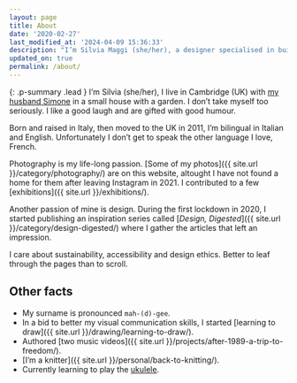 ```yaml
---
layout: page
title: About
date: '2020-02-27'
last_modified_at: '2024-04-09 15:36:33'
description: "I’m Silvia Maggi (she/her), a designer specialised in building accessible and usable products. Curator of the inspiration series Design, Digested."
updated_on: true
permalink: /about/
---
```

{: .p-summary .lead }
I’m Silvia (she/her), I live in Cambridge (UK) with [my husband Simone](https://minutestomidnight.co.uk) in a small house with a garden. I don’t take myself too seriously. I like a good laugh and are gifted with good humour.

Born and raised in Italy, then moved to the UK in 2011, I’m bilingual in Italian and English. Unfortunately I don’t get to speak the other language I love, French.

Photography is my life-long passion. [Some of my photos]({{ site.url }}/category/photography/) are on this website, altought I have not found a home for them after leaving Instagram in 2021. I contributed to a few [exhibitions]({{ site.url }}/exhibitions/).

Another passion of mine is design. During the first lockdown in 2020, I started publishing an inspiration series called [<em>Design, Digested</em>]({{ site.url }}/category/design-digested/) where I gather the articles that left an impression.

I care about sustainability, accessibility and design ethics. Better to leaf through the pages than to scroll.

## Other facts

- My surname is pronounced `mah-(d)-gee`.
- In a bid to better my visual communication skills, I started [learning to draw]({{ site.url }}/drawing/learning-to-draw/).
- Authored [two music videos]({{ site.url }}/projects/after-1989-a-trip-to-freedom/). 
- [I’m a knitter]({{ site.url }}/personal/back-to-knitting/).
- Currently learning to play the <a href="{{ site.url }}/tag/ukulele/">ukulele</a>.